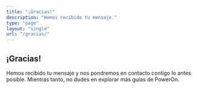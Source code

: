 ```yaml
---
title: "¡Gracias!"
description: "Hemos recibido tu mensaje."
type: "page"
layout: "single"
url: "/gracias/"
---
```


## ¡Gracias!

Hemos recibido tu mensaje y nos pondremos en contacto contigo lo antes posible.
Mientras tanto, no dudes en explorar más guías de PowerOn.
